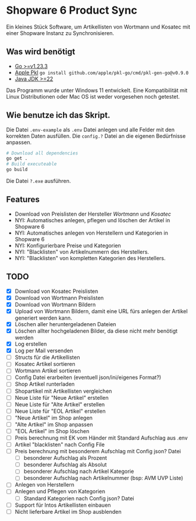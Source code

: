 # Shopware 6 Product Sync

Ein kleines Stück Software, um Artikellisten von Wortmann und Kosatec mit einer Shopware Instanz zu Synchronisieren.

## Was wird benötigt

- [Go >=v1.23.3](https://go.dev/)
- [Apple Pkl](https://pkl-lang.org/go/current/quickstart.html) `go install github.com/apple/pkl-go/cmd/pkl-gen-go@v0.9.0`
- [Java JDK >=22](https://www.oracle.com/java/technologies/downloads/?er=221886#jdk24-windows)

Das Programm wurde unter Windows 11 entwickelt. Eine Kompatibilität mit Linux Distributionen oder Mac OS ist weder vorgesehen noch getestet.

## Wie benutze ich das Skript.

Die Datei `.env-example` als `.env` Datei anlegen und alle Felder mit den korrekten Daten ausfüllen.
Die `config.?` Datei an die eigenen Bedürfnisse anpassen.

```sh
# Download all dependencies
go get .
# Build executeable
go build
```

Die Datei `?.exe` ausführen.

## Features

- Download von Preislisten der Hersteller _Wortmann_ und _Kosatec_
- NYI: Automatisches anlegen, pflegen und löschen der Artikel in Shopware 6
- NYI: Automatisches anlegen von Herstellern und Kategorien in Shopware 6
- NYI: Konfigurierbare Preise und Kategorien
- NYI: "Blacklisten" von Artikelnummern des Herstellers.
- NYI: "Blacklisten" von kompletten Kategorien des Herstellers.

## TODO

- [x] Download von Kosatec Preislisten
- [x] Download von Wortmann Preislisten
- [x] Download von Wortmann Bildern
- [x] Upload von Wortmann Bildern, damit eine URL fürs anlegen der Artikel generiert werden kann.
- [x] Löschen aller heruntergeladenen Dateien
- [x] Löschen allter hochgeladenen Bilder, da diese nicht mehr benötigt werden
- [x] Log erstellen
- [x] Log per Mail versenden
- [ ] Structs für die Artikellisten
- [ ] Kosatec Artikel sortieren
- [ ] Wortmann Artikel sortieren
- [ ] Config Datei erarbeiten (eventuell json/ini/eigenes Format?)
- [ ] Shop Artikel runterladen
- [ ] Shopartikel mit Artikellisten vergleichen
- [ ] Neue Liste für "Neue Artikel" erstellen
- [ ] Neue Liste für "Alte Artikel" erstellen
- [ ] Neue Liste für "EOL Artikel" erstellen
- [ ] "Neue Artikel" im Shop anlegen
- [ ] "Alte Artikel" im Shop anpassen
- [ ] "EOL Artikel" im Shop löschen
- [ ] Preis berechnung mit EK vom Händer mit Standard Aufschlag aus .env
- [ ] Artikel "blacklisten" nach Config File
- [ ] Preis berechnung mit besonderem Aufschlag mit Config json? Datei
  - [ ] besonderer Aufschlag als Prozent
  - [ ] besonderer Aufschlag als Absolut
  - [ ] besonderer Aufschlag nach Artikel Kategorie
  - [ ] besonderer Aufschlag nach Artikelnummer (bsp: AVM UVP Liste)
- [ ] Anlegen von Herstellern
- [ ] Anlegen und Pflegen von Kategorien
  - [ ] Standard Kategorien nach Config json? Datei
- [ ] Support für Intos Artikellisten einbauen
- [ ] Nicht lieferbare Artikel im Shop ausblenden

